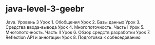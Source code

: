 # java-level-3-geebr
Java. Уровень 3
Урок 1. Обобщения
Урок 2. Базы данных
Урок 3. Средства ввода-вывода
Урок 4. Многопоточность. Часть I
Урок 5. Многопоточность. Часть II
Урок 6. Обзор средств разработки
Урок 7. Reflection API и аннотации
Урок 8. Подготовка к собеседованию

